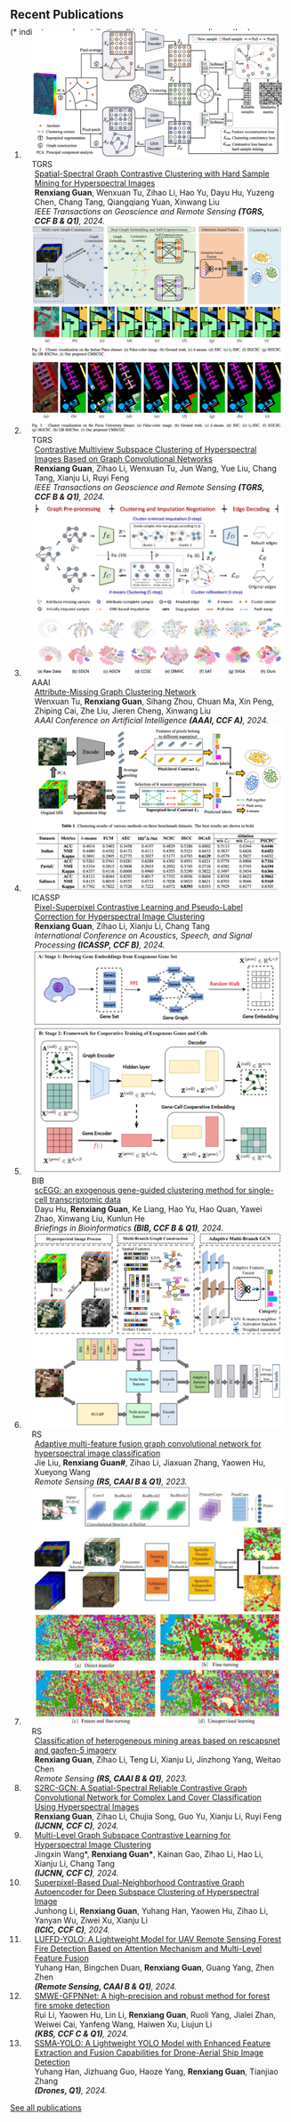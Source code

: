 <h2 id="publications" style="margin: 2px 0px -15px;">Recent Publications</h2>


<p style="margin: 25px 0px -25px;">(* indicates equal contribution, # indicates corresponding author)</p>

<div class="publications">
<ol class="bibliography">

<li>
<div class="pub-row">

  <div class="col-sm-3 abbr" style="position: relative;padding-right: 15px;padding-left: 15px;">
    <img src="assets/img/publications/SSGCC.png" class="teaser img-fluid z-depth-1">
    <abbr class="badge">TGRS</abbr>
  </div>

  <div class="col-sm-9" style="position: relative;padding-right: 15px;padding-left: 20px;">
    <div class="title"><a href="https://ieeexplore.ieee.org/document/10684766">Spatial-Spectral Graph Contrastive Clustering with Hard Sample Mining for Hyperspectral Images</a></div>
    <div class="author"><strong>Renxiang Guan</strong>, Wenxuan Tu, Zihao Li, Hao Yu, Dayu Hu, Yuzeng Chen, Chang Tang, Qiangqiang Yuan, Xinwang Liu</div>
    <div class="periodical"><em>IEEE Transactions on Geoscience and Remote Sensing <strong>(TGRS, CCF B & Q1)</strong>, 2024.</em></div>
  </div>
</div>
</li>

<li>
<div class="pub-row">

  <div class="col-sm-3 abbr" style="position: relative;padding-right: 15px;padding-left: 15px;">
    <img src="assets/img/publications/CMSCGC.png" class="teaser img-fluid z-depth-1">
    <abbr class="badge">TGRS</abbr>
  </div>

  <div class="col-sm-9" style="position: relative;padding-right: 15px;padding-left: 20px;">
    <div class="title"><a href="https://ieeexplore.ieee.org/document/10445484">Contrastive Multiview Subspace Clustering of Hyperspectral Images Based on Graph Convolutional Networks</a></div>
    <div class="author"><strong>Renxiang Guan</strong>, Zihao Li, Wenxuan Tu, Jun Wang, Yue Liu, Chang Tang, Xianju Li, Ruyi Feng</div>
    <div class="periodical"><em>IEEE Transactions on Geoscience and Remote Sensing <strong>(TGRS, CCF B & Q1)</strong>, 2024.</em></div>
      <!-- <a class="btn btn-sm z-depth-0" role="button" style="font-size:12px;border-color:#e74d3c"><strong><i style="color:#e74d3c;font-weight:900">ESI Highly Cited Paper</i></strong></a> -->
  </div>
</div>
</li>

<li>
<div class="pub-row">
  <div class="col-sm-3 abbr" style="position: relative;padding-right: 15px;padding-left: 15px;">
    <img src="assets/img/publications/AMGC.png" class="teaser img-fluid z-depth-1">
    <abbr class="badge">AAAI</abbr>
  </div>
  <div class="col-sm-9" style="position: relative;padding-right: 15px;padding-left: 20px;">
    <div class="title"><a href="https://ojs.aaai.org/index.php/AAAI/article/view/29464">Attribute-Missing Graph Clustering Network</a></div>
    <div class="author">Wenxuan Tu, <strong>Renxiang Guan</strong>, Sihang Zhou, Chuan Ma, Xin Peng, Zhiping Cai, Zhe Liu, Jieren Cheng, Xinwang Liu</div>
    <div class="periodical"><em>AAAI Conference on Artificial Intelligence <strong>(AAAI, CCF A)</strong>, 2024.</em></div>
  </div>
</div>
</li>

<li>
<div class="pub-row">
  
  <div class="col-sm-3 abbr" style="position: relative;padding-right: 15px;padding-left: 15px;">
    <img src="assets/img/publications/PSCPC.png" class="teaser img-fluid z-depth-1">
    <abbr class="badge">ICASSP</abbr>
  </div>

  <div class="col-sm-9" style="position: relative;padding-right: 15px;padding-left: 20px;">
    <div class="title"><a href="https://ieeexplore.ieee.org/document/10445484">Pixel-Superpixel Contrastive Learning and Pseudo-Label Correction for Hyperspectral Image Clustering</a></div>
    <div class="author"><strong>Renxiang Guan</strong>, Zihao Li, Xianju Li, Chang Tang</div>
    <div class="periodical"><em>International Conference on Acoustics, Speech, and Signal Processing <strong>(ICASSP, CCF B)</strong>, 2024.</em></div>
  </div>
</div>
</li>

<li>
<div class="pub-row">
  <div class="col-sm-3 abbr" style="position: relative;padding-right: 15px;padding-left: 15px;">
    <img src="assets/img/publications/BIB.png" class="teaser img-fluid z-depth-1">
    <abbr class="badge">BIB</abbr>
  </div>
  <div class="col-sm-9" style="position: relative;padding-right: 15px;padding-left: 20px;">
    <div class="title"><a href="https://academic.oup.com/bib/article/25/6/bbae483/7790999?login=false">scEGG: an exogenous gene-guided clustering method for single-cell transcriptomic data</a></div>
    <div class="author">Dayu Hu, <strong>Renxiang Guan</strong>, Ke Liang, Hao Yu, Hao Quan, Yawei Zhao, Xinwang Liu, Kunlun He</div>
    <div class="periodical"><em>Briefings in Bioinformatics <strong>(BIB, CCF B & Q1)</strong>, 2024.</em></div>
  </div>
</div>
</li>

<li>
<div class="pub-row">
  <div class="col-sm-3 abbr" style="position: relative;padding-right: 15px;padding-left: 15px;">
    <img src="assets/img/publications/AMF-GCN.png" class="teaser img-fluid z-depth-1">
    <abbr class="badge">RS</abbr>
  </div>
  <div class="col-sm-9" style="position: relative;padding-right: 15px;padding-left: 20px;">
    <div class="title"><a href="https://www.mdpi.com/2072-4292/15/23/5483">Adaptive multi-feature fusion graph convolutional network for hyperspectral image classification</a></div>
    <div class="author">Jie Liu, <strong>Renxiang Guan#</strong>, Zihao Li, Jiaxuan Zhang, Yaowen Hu, Xueyong Wang</div>
    <div class="periodical"><em>Remote Sensing <strong>(RS, CAAI B & Q1)</strong>, 2023.</em></div>
  </div>
</div>
</li>

<li>
<div class="pub-row">
  <div class="col-sm-3 abbr" style="position: relative;padding-right: 15px;padding-left: 15px;">
    <img src="assets/img/publications/ResCapsNet.png" class="teaser img-fluid z-depth-1">
    <abbr class="badge">RS</abbr>
  </div>
  <div class="col-sm-9" style="position: relative;padding-right: 15px;padding-left: 20px;">
    <div class="title"><a href="https://www.mdpi.com/2072-4292/14/13/3216">Classification of heterogeneous mining areas based on rescapsnet and gaofen-5 imagery</a></div>
    <div class="author"><strong>Renxiang Guan</strong>, Zihao Li, Teng Li, Xianju Li, Jinzhong Yang, Weitao Chen</div>
    <div class="periodical"><em>Remote Sensing <strong>(RS, CAAI B & Q1)</strong>, 2023.</em></div>
  </div>
</div>
</li>


<li>
<div class="pub-row">
  <div class="col-sm-12" style="position: relative;padding-right: 15px;padding-left: 20px;">
    <div class="title"><a href="https://arxiv.org/pdf/2404.00964">S2RC-GCN: A Spatial-Spectral Reliable Contrastive Graph Convolutional Network for Complex Land Cover Classification Using Hyperspectral Images</a></div>
    <div class="author"><strong>Renxiang Guan</strong>, Zihao Li, Chujia Song, Guo Yu, Xianju Li, Ruyi Feng</div>
    <div class="periodical"><em><strong>(IJCNN, CCF C)</strong>, 2024.</em></div>
  </div>
</div>
</li>

<li>
<div class="pub-row">
  <div class="col-sm-12" style="position: relative;padding-right: 15px;padding-left: 20px;">
    <div class="title"><a href="https://arxiv.org/pdf/2404.05211">Multi-Level Graph Subspace Contrastive Learning for Hyperspectral Image Clustering</a></div>
    <div class="author">Jingxin Wang*, <strong>Renxiang Guan*</strong>, Kainan Gao, Zihao Li, Hao Li, Xianju Li, Chang Tang</div>
    <div class="periodical"><em><strong>(IJCNN, CCF C)</strong>, 2024.</em></div>
  </div>
</div>
</li>

<li>
<div class="pub-row">
  <div class="col-sm-3" style="position: relative;padding-right: 15px;padding-left: 20px;">
    <div class="title"><a href="https://link.springer.com/chapter/10.1007/978-981-97-5597-4_16">Superpixel-Based Dual-Neighborhood Contrastive Graph Autoencoder for Deep Subspace Clustering of Hyperspectral Image</a></div>
    <div class="author">Junhong Li, <strong>Renxiang Guan</strong>, Yuhang Han, Yaowen Hu, Zihao Li, Yanyan Wu, Ziwei Xu, Xianju Li</div>
    <div class="periodical"><em><strong>(ICIC, CCF C)</strong>, 2024.</em></div>
  </div>
</div>
</li>

<li>
<div class="pub-row">
  <div class="col-sm-12" style="position: relative;padding-right: 15px;padding-left: 20px;">
    <div class="title"><a href="https://www.mdpi.com/2072-4292/16/12/2177">LUFFD-YOLO: A Lightweight Model for UAV Remote Sensing Forest Fire Detection Based on Attention Mechanism and Multi-Level Feature Fusion</a></div>
    <div class="author">Yuhang Han, Bingchen Duan, <strong>Renxiang Guan</strong>, Guang Yang, Zhen Zhen</div>
    <div class="periodical"><em><strong>(Remote Sensing, CAAI B & Q1)</strong>, 2024.</em></div>
  </div>
</div>
</li>

<li>
<div class="pub-row">
  <div class="col-sm-12" style="position: relative;padding-right: 15px;padding-left: 20px;">
    <div class="title"><a href="http">SMWE-GFPNNet: A high-precision and robust method for forest fire smoke detection</a></div>
    <div class="author">Rui Li, Yaowen Hu, Lin Li, <strong>Renxiang Guan</strong>, Ruoli Yang, Jialei Zhan, Weiwei Cai, Yanfeng Wang, Haiwen Xu, Liujun Li</div>
    <div class="periodical"><em><strong>(KBS, CCF C & Q1)</strong>, 2024.</em></div>
  </div>
</div>
</li>

<li>
<div class="pub-row">
  <div class="col-sm-12" style="position: relative;padding-right: 15px;padding-left: 20px;">
    <div class="title"><a href="https://www.mdpi.com/2504-446X/8/4/145">SSMA-YOLO: A Lightweight YOLO Model with Enhanced Feature Extraction and Fusion Capabilities for Drone-Aerial Ship Image Detection</a></div>
    <div class="author">Yuhang Han, Jizhuang Guo, Haoze Yang, <strong>Renxiang Guan</strong>, Tianjiao Zhang</div>
    <div class="periodical"><em><strong>(Drones, Q1)</strong>, 2024.</em></div>
  </div>
</div>
</li>


<!-- 
<li>
<div class="pub-row">
  <div class="col-sm-12" style="position: relative;padding-right: 15px;padding-left: 20px;">
    <div class="title"><a href="http">SMWE-GFPNNet: A high-precision and robust method for forest fire smoke detection</a></div>
    <div class="author">Rui Li, Yaowen Hu, Lin Li, <strong>Renxiang Guan</strong>, Ruoli Yang, Jialei Zhan, Weiwei Cai, Yanfeng Wang, Haiwen Xu, Liujun Li</div>
    <div class="periodical"><em><strong>(KBS, CCF C & Q1)</strong>, 2024.</em></div>
  </div>
</div>
</li> -->
</ol>
<p style="margin: 0px 0px 40px;"><a href="https://scholar.google.com.hk/citations?user=V7ZiJtUAAAAJ&hl=zh-CN&oi=ao">See all publications</a></p>

</div>

